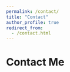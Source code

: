 ```yaml
---
permalink: /contact/
title: "Contact"
author_profile: true
redirect_from: 
  - /contact.html
---
```


# Contact Me